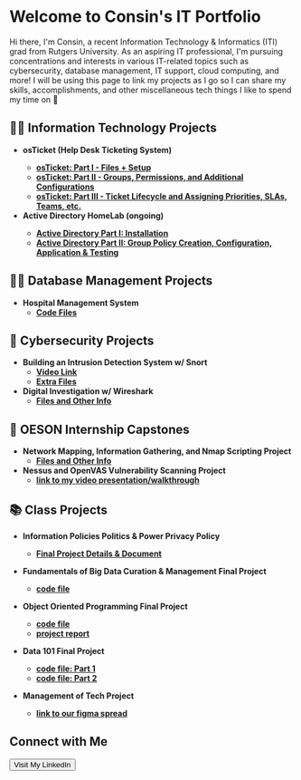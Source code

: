 # Welcome to Consin's IT Portfolio

Hi there, I'm Consin, a recent Information Technology & Informatics (ITI) grad from Rutgers University. As an aspiring IT professional, I'm pursuing concentrations and interests in various IT-related topics such as cybersecurity, database management, IT support, cloud computing, and more! I will be using this page to link my projects as I go so I can share my skills, accomplishments, and other miscellaneous tech things I like to spend my time on 👾

<h2>👩‍💻 Information Technology Projects </h2>

- <b> osTicket (Help Desk Ticketing System) <b>
  - [osTicket: Part I - Files + Setup](https://github.com/consinhu/osTicket)
  - [osTicket: Part II - Groups, Permissions, and Additional Configurations](https://github.com/consinhu/osTicketConfigurations)
  - [osTicket: Part III - Ticket Lifecycle and Assigning Priorities, SLAs, Teams, etc.](https://github.com/consinhu/osTicket-ticketing-lifecycle)
- <b> Active Directory HomeLab (ongoing)<b>
  - [Active Directory Part I: Installation](https://github.com/consinhu/active-directory-installation)
  - [Active Directory Part II: Group Policy Creation, Configuration, Application & Testing](https://github.com/consinhu/active-directory-GPO)

<h2>👩‍💼 Database Management Projects </h2>

- <b> Hospital Management System </b>
  - [Code Files](https://github.com/consinhu/hospitalmgmtdb/tree/main)

<h2>🔐 Cybersecurity Projects</h2>

- <b> Building an Intrusion Detection System w/ Snort </b>
  - [Video Link](https://youtu.be/J5v9Lu8C85c)
  - [Extra Files](https://github.com/consinhu/idsproject/tree/main)
- <b> Digital Investigation w/ Wireshark </b>
  - [Files and Other Info](https://github.com/consinhu/digitalinvestigationproject)

<h2>🎥 OESON Internship Capstones</h2>

- <b> Network Mapping, Information Gathering, and Nmap Scripting Project</b>
  - [Files and Other Info](https://github.com/consinhu/nseproject)
- <b> Nessus and OpenVAS Vulnerability Scanning Project</b>
  - [link to my video presentation/walkthrough](https://youtu.be/lKS-GdZ2eXU)
    
<h2>📚 Class Projects</h2>

- <b>Information Policies Politics & Power Privacy Policy</b>
  - [Final Project Details & Document](https://github.com/consinhu/info_p3/tree/main)

- <b> Fundamentals of Big Data Curation & Management Final Project </b>
  - [code file](https://github.com/consinhu/fund_data_cur-mgmt)
- <b> Object Oriented Programming Final Project </b>
  - [code file](https://github.com/consinhu/OOP-Python-/blob/main/data_etl.py)
  - [project report](https://github.com/consinhu/OOP-Python-/blob/main/Final%20Project%20Report.docx)
- <b> Data 101 Final Project</b>
  - [code file: Part 1](https://github.com/consinhu/data101-R-/blob/main/projectpart1.R)
  - [code file: Part 2](https://github.com/consinhu/data101-R-/blob/main/projectpart2.R)
- <b> Management of Tech Project </b>
  - [link to our figma spread](https://www.figma.com/design/c0sbruMDL1S4C0g8Ba4FL8/Settled?node-id=0-1&t=qAnHPyWzV6xU4oU5-1)

<h2>Connect with Me</h2>
    <a href="https://www.linkedin.com/in/consin-hu/" target="_blank" rel="noopener noreferrer">
        <button>Visit My LinkedIn</button>

